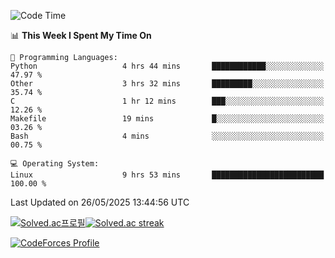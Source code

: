 
<!--START_SECTION:waka-->
![Code Time](http://img.shields.io/badge/Code%20Time-3%2C893%20hrs%2030%20mins-blue)

📊 **This Week I Spent My Time On** 

```text
💬 Programming Languages: 
Python                   4 hrs 44 mins       ████████████░░░░░░░░░░░░░   47.97 % 
Other                    3 hrs 32 mins       █████████░░░░░░░░░░░░░░░░   35.74 % 
C                        1 hr 12 mins        ███░░░░░░░░░░░░░░░░░░░░░░   12.26 % 
Makefile                 19 mins             █░░░░░░░░░░░░░░░░░░░░░░░░   03.26 % 
Bash                     4 mins              ░░░░░░░░░░░░░░░░░░░░░░░░░   00.75 % 

💻 Operating System: 
Linux                    9 hrs 53 mins       █████████████████████████   100.00 % 
```


 Last Updated on 26/05/2025 13:44:56 UTC
<!--END_SECTION:waka-->


[![Solved.ac프로필](http://mazassumnida.wtf/api/generate_badge?boj=hckim96)](https://solved.ac/hckim96)[![Solved.ac streak](http://mazandi.herokuapp.com/api?handle=hckim96&theme=dark)](https://solved.ac/hckim96)


[![CodeForces Profile](https://cf.leed.at?id=hckim96)](https://codeforces.com/profile/hckim96)

